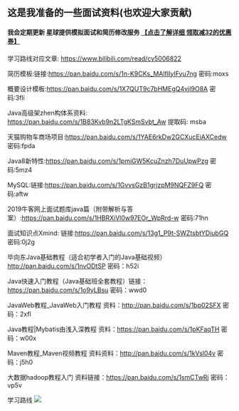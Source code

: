 ## 这是我准备的一些面试资料(也欢迎大家贡献)

#### 我会定期更新  星球提供模拟面试和简历修改服务 **[【点击了解详细 领取减32的优惠券】](https://github.com/AobingJava/JavaFamily/blob/master/docs/idea/%E7%9F%A5%E8%AF%86%E6%98%9F%E7%90%83.md)**

学习路线对应文章: https://www.bilibili.com/read/cv5006822

简历模板:链接:https://pan.baidu.com/s/1n-K9CKs_MAlfIIyIFyu7ng  密码:moxs

概要设计模板:https://pan.baidu.com/s/1X7QUT9c7bHMEgQ4vjI9O8A  密码:3fli

Java高级架zhen构体系资料: https://pan.baidu.com/s/1B83Kvb9n2LTgKSmSvbt_Aw 提取码: msba 

天猫购物车商场项目:https://pan.baidu.com/s/1YAE6rkDw2GCXucEiAXCedw  密码:fpda

Java8新特性:https://pan.baidu.com/s/1pmiGW5KcuZnzh7DuUpwPzg  密码:5mz4

MySQL:链接:https://pan.baidu.com/s/1GvvsGzB1grjzpM9NQFZ9FQ  密码:aftw

2019牛客网上面试题库java篇（附带解析与答案）:https://pan.baidu.com/s/1HBRXiVl0w97EOr_WpRrd-w  密码:71hn

面试知识点Xmind: 链接:https://pan.baidu.com/s/13g1_P9t-SWZtsbtYDiubGQ  密码:0j2g

毕向东Java基础教程（适合初学者入门的Java基础视频）http://pan.baidu.com/s/1nvODtSP 密码：h52i

Java快速入门教程（Java基础班全套教程）链接：https://pan.baidu.com/s/1o9yLBsu 密码：wwd0

JavaWeb教程_JavaWeb入门教程 资料：http://pan.baidu.com/s/1bp02SFX 密码：2xfl

Java教程|Mybatis由浅入深教程 资料：https://pan.baidu.com/s/1pKFaqTH 密码：w00x

Maven教程_Maven视频教程 资料资料：http://pan.baidu.com/s/1kVsl04v 密码：j5h0

大数据hadoop教程入门 资料链接：https://pan.baidu.com/s/1smCTwRj 密码：vp5v

学习路线
![](https://tva1.sinaimg.cn/large/00831rSTly1gcbee53k7gj30u0149dov.jpg)

